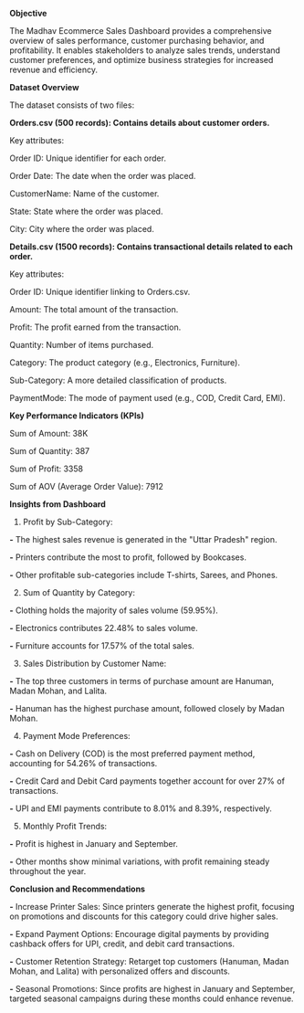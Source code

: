 **Objective**

The Madhav Ecommerce Sales Dashboard provides a comprehensive overview of sales performance, customer purchasing behavior, and profitability. It enables stakeholders to analyze sales trends, understand customer preferences, and optimize business strategies for increased revenue and efficiency.

**Dataset Overview**

The dataset consists of two files:

**Orders.csv (500 records): Contains details about customer orders.**

Key attributes:

Order ID: Unique identifier for each order.

Order Date: The date when the order was placed.

CustomerName: Name of the customer.

State: State where the order was placed.

City: City where the order was placed.

**Details.csv (1500 records): Contains transactional details related to each order.**

Key attributes:

Order ID: Unique identifier linking to Orders.csv.

Amount: The total amount of the transaction.

Profit: The profit earned from the transaction.

Quantity: Number of items purchased.

Category: The product category (e.g., Electronics, Furniture).

Sub-Category: A more detailed classification of products.

PaymentMode: The mode of payment used (e.g., COD, Credit Card, EMI).


**Key Performance Indicators (KPIs)**

Sum of Amount: 38K

Sum of Quantity: 387

Sum of Profit: 3358

Sum of AOV (Average Order Value): 7912

**Insights from Dashboard**

1. Profit by Sub-Category:

**-** The highest sales revenue is generated in the "Uttar Pradesh" region.

**-** Printers contribute the most to profit, followed by Bookcases.

**-** Other profitable sub-categories include T-shirts, Sarees, and Phones.

2. Sum of Quantity by Category:

**-** Clothing holds the majority of sales volume (59.95%).

**-** Electronics contributes 22.48% to sales volume.

**-** Furniture accounts for 17.57% of the total sales.

3. Sales Distribution by Customer Name:

**-** The top three customers in terms of purchase amount are Hanuman, Madan Mohan, and Lalita.

**-** Hanuman has the highest purchase amount, followed closely by Madan Mohan.

4. Payment Mode Preferences:

**-** Cash on Delivery (COD) is the most preferred payment method, accounting for 54.26% of transactions.

**-** Credit Card and Debit Card payments together account for over 27% of transactions.

**-** UPI and EMI payments contribute to 8.01% and 8.39%, respectively.

5. Monthly Profit Trends:

**-** Profit is highest in January and September.

**-** Other months show minimal variations, with profit remaining steady throughout the year.

**Conclusion and Recommendations**

**-** Increase Printer Sales: Since printers generate the highest profit, focusing on promotions and discounts for this category could drive higher sales.

**-** Expand Payment Options: Encourage digital payments by providing cashback offers for UPI, credit, and debit card transactions.

**-** Customer Retention Strategy: Retarget top customers (Hanuman, Madan Mohan, and Lalita) with personalized offers and discounts.

**-** Seasonal Promotions: Since profits are highest in January and September, targeted seasonal campaigns during these months could enhance revenue.
